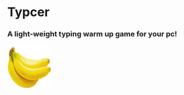 # Typcer
### A light-weight typing warm up game for your pc!

<img src="./banana.jpg" alt="MarineGEO circle logo" style="height: 100px; width:100px;"/>

